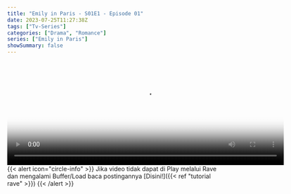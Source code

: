 ```yaml
---
title: "Emily in Paris - S01E1 - Episode 01"
date: 2023-07-25T11:27:38Z
tags: ["Tv-Series"]
categories: ["Drama", "Romance"]
series: ["Emily in Paris"]
showSummary: false
---
```


<video id="video-2" 
class="art-preview lazy video-js vjs-default-skin vjs-big-play-centered" 
controls preload="auto" 
width="640" 
height="240" 
poster="https://www.themoviedb.org/t/p/original/fGTzOjsaNmWF7zYt1LO2VHJOwuo.jpg" 
data-setup='{ "example_option": true, "width": "auto", "height": "auto", "techOrder": ["html5","flash"] }' 
onseeked="true"> <source src="https://kp3d-my.sharepoint.com/personal/ryoo_kp3d_onmicrosoft_com/_layouts/15/download.aspx?share=EaBcYZApUnhDsFsv4wz3qpEBnwgywGhT4pecSQTrx_LtyA" type='video/mp4'>
</video>
<br>
{{< alert icon="circle-info" >}}
Jika video tidak dapat di Play melalui Rave dan mengalami Buffer/Load baca postingannya [Disini!]({{< ref "tutorial rave" >}})
{{< /alert >}}
